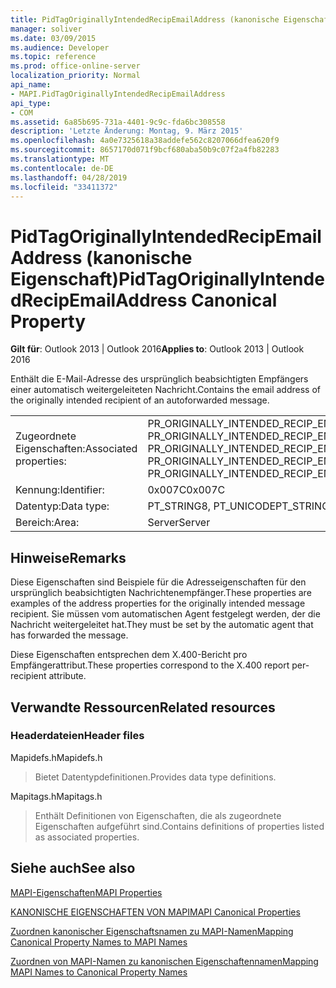 ```yaml
---
title: PidTagOriginallyIntendedRecipEmailAddress (kanonische Eigenschaft)
manager: soliver
ms.date: 03/09/2015
ms.audience: Developer
ms.topic: reference
ms.prod: office-online-server
localization_priority: Normal
api_name:
- MAPI.PidTagOriginallyIntendedRecipEmailAddress
api_type:
- COM
ms.assetid: 6a85b695-731a-4401-9c9c-fda6bc308558
description: 'Letzte Änderung: Montag, 9. März 2015'
ms.openlocfilehash: 4a0e7325618a38addefe562c8207066dfea620f9
ms.sourcegitcommit: 8657170d071f9bcf680aba50b9c07f2a4fb82283
ms.translationtype: MT
ms.contentlocale: de-DE
ms.lasthandoff: 04/28/2019
ms.locfileid: "33411372"
---
```

# <a name="pidtagoriginallyintendedrecipemailaddress-canonical-property"></a><span data-ttu-id="71408-103">PidTagOriginallyIntendedRecipEmailAddress (kanonische Eigenschaft)</span><span class="sxs-lookup"><span data-stu-id="71408-103">PidTagOriginallyIntendedRecipEmailAddress Canonical Property</span></span>

  
  
<span data-ttu-id="71408-104">**Gilt für**: Outlook 2013 | Outlook 2016</span><span class="sxs-lookup"><span data-stu-id="71408-104">**Applies to**: Outlook 2013 | Outlook 2016</span></span> 
  
<span data-ttu-id="71408-105">Enthält die E-Mail-Adresse des ursprünglich beabsichtigten Empfängers einer automatisch weitergeleiteten Nachricht.</span><span class="sxs-lookup"><span data-stu-id="71408-105">Contains the email address of the originally intended recipient of an autoforwarded message.</span></span>
  
|||
|:-----|:-----|
|<span data-ttu-id="71408-106">Zugeordnete Eigenschaften:</span><span class="sxs-lookup"><span data-stu-id="71408-106">Associated properties:</span></span>  <br/> |<span data-ttu-id="71408-107">PR_ORIGINALLY_INTENDED_RECIP_EMAIL_ADDRESS, PR_ORIGINALLY_INTENDED_RECIP_EMAIL_ADDRESS_A, PR_ORIGINALLY_INTENDED_RECIP_EMAIL_ADDRESS_W</span><span class="sxs-lookup"><span data-stu-id="71408-107">PR_ORIGINALLY_INTENDED_RECIP_EMAIL_ADDRESS, PR_ORIGINALLY_INTENDED_RECIP_EMAIL_ADDRESS_A, PR_ORIGINALLY_INTENDED_RECIP_EMAIL_ADDRESS_W</span></span>  <br/> |
|<span data-ttu-id="71408-108">Kennung:</span><span class="sxs-lookup"><span data-stu-id="71408-108">Identifier:</span></span>  <br/> |<span data-ttu-id="71408-109">0x007C</span><span class="sxs-lookup"><span data-stu-id="71408-109">0x007C</span></span>  <br/> |
|<span data-ttu-id="71408-110">Datentyp:</span><span class="sxs-lookup"><span data-stu-id="71408-110">Data type:</span></span>  <br/> |<span data-ttu-id="71408-111">PT_STRING8, PT_UNICODE</span><span class="sxs-lookup"><span data-stu-id="71408-111">PT_STRING8, PT_UNICODE</span></span>  <br/> |
|<span data-ttu-id="71408-112">Bereich:</span><span class="sxs-lookup"><span data-stu-id="71408-112">Area:</span></span>  <br/> |<span data-ttu-id="71408-113">Server</span><span class="sxs-lookup"><span data-stu-id="71408-113">Server</span></span>  <br/> |
   
## <a name="remarks"></a><span data-ttu-id="71408-114">Hinweise</span><span class="sxs-lookup"><span data-stu-id="71408-114">Remarks</span></span>

<span data-ttu-id="71408-115">Diese Eigenschaften sind Beispiele für die Adresseigenschaften für den ursprünglich beabsichtigten Nachrichtenempfänger.</span><span class="sxs-lookup"><span data-stu-id="71408-115">These properties are examples of the address properties for the originally intended message recipient.</span></span> <span data-ttu-id="71408-116">Sie müssen vom automatischen Agent festgelegt werden, der die Nachricht weitergeleitet hat.</span><span class="sxs-lookup"><span data-stu-id="71408-116">They must be set by the automatic agent that has forwarded the message.</span></span>
  
<span data-ttu-id="71408-117">Diese Eigenschaften entsprechen dem X.400-Bericht pro Empfängerattribut.</span><span class="sxs-lookup"><span data-stu-id="71408-117">These properties correspond to the X.400 report per-recipient attribute.</span></span>
  
## <a name="related-resources"></a><span data-ttu-id="71408-118">Verwandte Ressourcen</span><span class="sxs-lookup"><span data-stu-id="71408-118">Related resources</span></span>

### <a name="header-files"></a><span data-ttu-id="71408-119">Headerdateien</span><span class="sxs-lookup"><span data-stu-id="71408-119">Header files</span></span>

<span data-ttu-id="71408-120">Mapidefs.h</span><span class="sxs-lookup"><span data-stu-id="71408-120">Mapidefs.h</span></span>
  
> <span data-ttu-id="71408-121">Bietet Datentypdefinitionen.</span><span class="sxs-lookup"><span data-stu-id="71408-121">Provides data type definitions.</span></span>
    
<span data-ttu-id="71408-122">Mapitags.h</span><span class="sxs-lookup"><span data-stu-id="71408-122">Mapitags.h</span></span>
  
> <span data-ttu-id="71408-123">Enthält Definitionen von Eigenschaften, die als zugeordnete Eigenschaften aufgeführt sind.</span><span class="sxs-lookup"><span data-stu-id="71408-123">Contains definitions of properties listed as associated properties.</span></span>
    
## <a name="see-also"></a><span data-ttu-id="71408-124">Siehe auch</span><span class="sxs-lookup"><span data-stu-id="71408-124">See also</span></span>



[<span data-ttu-id="71408-125">MAPI-Eigenschaften</span><span class="sxs-lookup"><span data-stu-id="71408-125">MAPI Properties</span></span>](mapi-properties.md)
  
[<span data-ttu-id="71408-126">KANONISCHE EIGENSCHAFTEN VON MAPI</span><span class="sxs-lookup"><span data-stu-id="71408-126">MAPI Canonical Properties</span></span>](mapi-canonical-properties.md)
  
[<span data-ttu-id="71408-127">Zuordnen kanonischer Eigenschaftsnamen zu MAPI-Namen</span><span class="sxs-lookup"><span data-stu-id="71408-127">Mapping Canonical Property Names to MAPI Names</span></span>](mapping-canonical-property-names-to-mapi-names.md)
  
[<span data-ttu-id="71408-128">Zuordnen von MAPI-Namen zu kanonischen Eigenschaftennamen</span><span class="sxs-lookup"><span data-stu-id="71408-128">Mapping MAPI Names to Canonical Property Names</span></span>](mapping-mapi-names-to-canonical-property-names.md)


